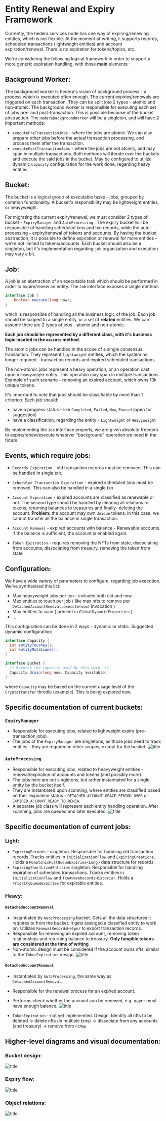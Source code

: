 # Entity Renewal and Expiry Framework

Currently, the hedera services node has one way of expiring/renewing entities, which is not flexible. At the moment of writing, it supports records, scheduled transactions (lightweight entities) and account expiration/renewal. There is no expiration for tokens/topics, etc.

We're considering the following logical framework in order to support a more generic expiration handling, with those **main** elements: 

## Background Worker:

The background worker is hedera's vision of background process - a process which is executed often enough. The current expiries/renewals are triggered on each transaction. They can be split into 2 types - atomic  and non-atomic.
The background worker is responsible for executing each set of jobs pre- and post-transaction. This is possible because of the bucket abstraction.
The `HederaBackgroundWorker` will be a singleton, and will have 2 important methods:
- `executePreTransactionJobs` - where the jobs are atomic. We can also prepare other jobs before the actual transaction processing, and process them after the transaction.
- `executePostTransactionJobs` - where the jobs are not atomic, and may span in multiple transactions.
Both methods will iterate over the buckets and execute the said jobs in the bucket.
May be configured to utilize dynamic `Capacity` configuration for the work done, regarding heavy entities.

## Bucket:
The bucket is a logical group of executable tasks - jobs, grouped by common functionality. A bucket's responsibility may be lightweight entities, or heavyweight.

For migrating the current expiry/renewal, we must consider 2 types of bucket - `ExpiryManager` and `AutoProcessing` . The expiry bucket will be responsible of handling scheduled txns and txn records, while the auto-processing - expiry/renewal of tokens and accounts.
By having the bucket abstraction, it is possible to define expiration or renewal for more entities - we're not limited to tokens/accounts.
Each bucket should also be a singleton, but it's implementation regarding `job` organization and execution may vary a bit.

## Job:
A job is an abstraction of an executable task which should be performed in order to expire/renew an entity. The `Job` interface exposes a single method:
```java
interface Job {
	boolean execute(long now);
}
```
which is responsible of handling all the business logic of the job.
Each job should be scoped to a single entity, or a set of **related** entities. We can assume there are 2 types of jobs - atomic and non-atomic. 

**Each job should be represented by a different class, with it's business logic located in the `execute` method**.

The atomic jobs can be handled in the scope of a single consensus transaction. They represent `lightweight` entities, which  the system no longer required - transaction records and expired scheduled transactions.

The non-atomic jobs represent a heavy operation, or an operation cast upon a `heavyweight` entity. This operation may span in multiple transactions. Example of such scenario - removing an expired account, which owns 10k unique tokens.

It's important to note that jobs should be classifiable by more than 1 criterion. Each job should:
- have a progress status - like `Completed`, `Failed`, `New`, `Paused` (open for suggestion)
- have a classification, regarding the entity - `Lightweight` or `Heavyweight`

By implementing the `Job` interface properly, we are given absolute freedom to expire/renew/execute whatever "background" operation we need in the future.

## Events, which require jobs:
* `Records Expiration` - old transaction records must be removed. This can be handled in single txn.

* `Scheduled Transaction Expiration` - expired scheduled txns must be removed. This can also be handled in a single txn.

* `Account Expiration` - expired accounts are classified as renewable or not. 
The second type should be handled by clearing all relations to tokens, returning balances to treasuries and finally- deleting the account.
**Problem:** the account may own `Unique` tokens. In this case, we cannot transfer all the balance in single transaction.

* `Account Renewal` - expired accounts with balance - Renewable accounts. If the balance is sufficient, the account is enabled again. 

* `Token Expiration` - requires removing the NFTs from state, dissociating from accounts, dissociating from treasury, removing the token from state


## Configuration:
We have a wide variety of parameters to configure, regarding job execution. We've synthesised this list:
- Max heavyweight jobs per txn - includes both old and new
- Max entities to touch per job ( like max nfts to remove per `DetachedAccountRemoval.execute(now)` invocation )
- Max entities to scan ( present in `GlobalDynamicProperties` )
- ...

This configuration can be done in 2 ways - dynamic or static. Suggested dynamic configuration:
```java
interface Capacity {
  int entityTouches();
  int entityMutations();
}

interface Bucket {
  /* Returns the capacity used by this work. */
  Capacity drain(long now, Capacity available);
}
```
where `Capacity` may be based on the current usage level of the `CryptoTransfer` throttle (example). This is being explored now.

## Specific documentation of current buckets:
### `ExpiryManager` 
- Responsible for executing jobs, related to lightweight expiry (pre-transaction jobs).
- The jobs of the `ExpiryManager` are singletons, as those jobs need to track entities - they are required in other scopes, except for the bucket.
![title](images/expiry-manager-bucket.png)

### `AutoProcessing` 
- Responsible for executing jobs, related to heavyweight entities - renewal/expiration of accounts and tokens (and possibly more).
- The jobs here are not singletons, but rather instantiated for a single entity by the bucket itself.
- They are instantiated upon scanning, where entities are classified based on their expiration status - `DETACHED_ACCOUNT_GRACE_PERIOD_OVER` or `EXPIRED_ACCOUNT_READY_TO_RENEW`.
- A separate job class will represent each entity handling operation. After scanning, jobs are queued and later executed.
![title](images/auto-processing-bucket.png)

## Specific documentation of current jobs:
### Light:
- `ExpiringRecords` - singleton. Responsible for handling old transaction records. Tracks entities in `InitializationFlow` and `ExpiringCreations`. Holds a `MonotonicFullQueueExpiries<Long>` data structure for records.
- `ExpiringShortLivedEntities` singleton. Responsible for handling expiration of scheduled transactions. Tracks entities in `InitializationFlow` and `TxnAwareRecordsHistorian`. Holds a `PriorityQueueExpiries` for expirable entities.

### Heavy:
#### `DetachedAccountRemoval`
- Instantiated by `AutoProcessing` bucket. Gets all the data structures it requires to from the bucket. It gets assinged a classified entity to work on. Utilizes `RenewalRecordsHelper` to export transaction records.
- Responsible for removing an expired account, removing token relationships and returning balance to treasury. **Only fungible tokens are considered at the time of writing**.
- Non-atomic design must be considered if the account owns nfts, similar to the `TokenExpiration` design.
![title](images/DetachedAccountRemoval.png)

#### `DetachedAccountRenewal`
- Instantiated by `AutoProcessing`, the same way as `DetachedAccountRemoval`.
- Responsible for the renewal process for an expired account.
- Performs check whether the account can be renewed, e.g. payer must have enough balance.
![title](images/DetachedAccountRenewal.png)

- `TokenExpiration` - not yet implemented. Design: Identify all nfts to be deleted -> delete nfts (in multiple txns) -> dissociate from any accounts (and treasury) -> remove from `FCMap` 

## Higher-level diagrams and visual documentation:

### Bucket design:
![title](images/buckets_design.png)


### Expiry flow:
![title](images/expiry_diagrams_and_flow.png)

### Object relations:
![title](images/expiry_uml.png)